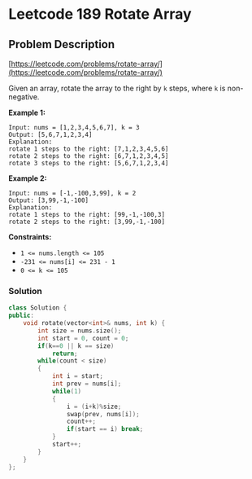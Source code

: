 # Leetcode 189 Rotate Array

## Problem Description

[https://leetcode.com/problems/rotate-array/](https://leetcode.com/problems/rotate-array/)

Given an array, rotate the array to the right by `k` steps, where `k` is non-negative.

**Example 1:**

```text
Input: nums = [1,2,3,4,5,6,7], k = 3
Output: [5,6,7,1,2,3,4]
Explanation:
rotate 1 steps to the right: [7,1,2,3,4,5,6]
rotate 2 steps to the right: [6,7,1,2,3,4,5]
rotate 3 steps to the right: [5,6,7,1,2,3,4]
```

**Example 2:**

```text
Input: nums = [-1,-100,3,99], k = 2
Output: [3,99,-1,-100]
Explanation: 
rotate 1 steps to the right: [99,-1,-100,3]
rotate 2 steps to the right: [3,99,-1,-100]
```

**Constraints:**

* `1 <= nums.length <= 105`
* `-231 <= nums[i] <= 231 - 1`
* `0 <= k <= 105`

### Solution

```cpp
class Solution {
public:
    void rotate(vector<int>& nums, int k) {
        int size = nums.size();
        int start = 0, count = 0;
        if(k==0 || k == size)
            return;
        while(count < size)
        {
            int i = start;
            int prev = nums[i];
            while(1)
            {
                i = (i+k)%size;
                swap(prev, nums[i]);
                count++;
                if(start == i) break;
            }
            start++;
        }
    }
};
```

